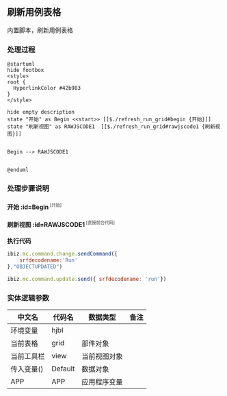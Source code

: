 ## 刷新用例表格 <!-- {docsify-ignore-all} -->

   内置脚本，刷新用例表格

### 处理过程

```plantuml
@startuml
hide footbox
<style>
root {
  HyperlinkColor #42b983
}
</style>

hide empty description
state "开始" as Begin <<start>> [[$./refresh_run_grid#begin {开始}]]
state "刷新视图" as RAWJSCODE1  [[$./refresh_run_grid#rawjscode1 {刷新视图}]]


Begin --> RAWJSCODE1


@enduml
```


### 处理步骤说明

#### 开始 :id=Begin<sup class="footnote-symbol"> <font color=gray size=1>[开始]</font></sup>




#### 刷新视图 :id=RAWJSCODE1<sup class="footnote-symbol"> <font color=gray size=1>[直接前台代码]</font></sup>



<p class="panel-title"><b>执行代码</b></p>

```javascript
ibiz.mc.command.change.sendCommand({
    srfdecodename:'Run'
},"OBJECTUPDATED")

ibiz.mc.command.update.send({ srfdecodename: 'run'})
```



### 实体逻辑参数

|    中文名   |    代码名    |  数据类型      |备注 |
| --------| --------| --------  | --------   |
|环境变量|hjbl|||
|当前表格|grid|部件对象||
|当前工具栏|view|当前视图对象||
|传入变量(<i class="fa fa-check"/></i>)|Default|数据对象||
|APP|APP|应用程序变量||
